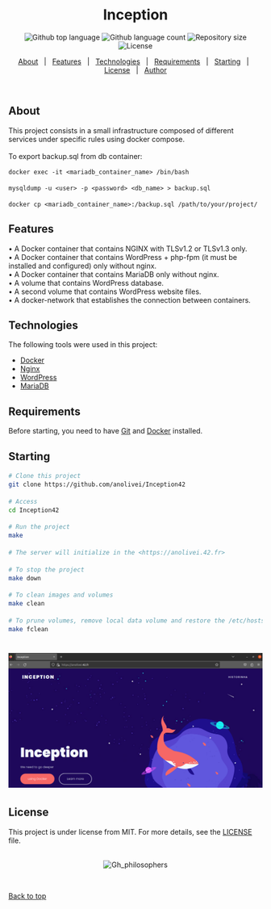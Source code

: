 <h1 align="center">Inception</h1>

<p align="center">
  <img alt="Github top language" src="https://img.shields.io/github/languages/top/anolivei/Inception42?color=56BEB8">

  <img alt="Github language count" src="https://img.shields.io/github/languages/count/anolivei/Inception42?color=56BEB8">

  <img alt="Repository size" src="https://img.shields.io/github/repo-size/anolivei/Inception42?color=56BEB8">

  <img alt="License" src="https://img.shields.io/github/license/anolivei/Inception42?color=56BEB8">

  <!-- <img alt="Github issues" src="https://img.shields.io/github/issues/anolivei/Inception42?color=56BEB8" /> -->

  <!-- <img alt="Github forks" src="https://img.shields.io/github/forks/anolivei/Inception42?color=56BEB8" /> -->

  <!-- <img alt="Github stars" src="https://img.shields.io/github/stars/anolivei/Inception42?color=56BEB8" /> -->
</p>


<p align="center">
  <a href="#about">About</a> &#xa0; | &#xa0; 
  <a href="#features">Features</a> &#xa0; | &#xa0;
  <a href="#technologies">Technologies</a> &#xa0; | &#xa0;
  <a href="#requirements">Requirements</a> &#xa0; | &#xa0;
  <a href="#starting">Starting</a> &#xa0; | &#xa0;
  <a href="#license">License</a> &#xa0; | &#xa0;
  <a href="https://github.com/anolivei" target="_blank">Author</a>
</p>

<br>

## About ##

This project consists in a small infrastructure composed of different
services under specific rules using docker compose.
<br>
<br>
To export backup.sql from db container:
```shell
docker exec -it <mariadb_container_name> /bin/bash

mysqldump -u <user> -p <password> <db_name> > backup.sql

docker cp <mariadb_container_name>:/backup.sql /path/to/your/project/
```

## Features ##

• A Docker container that contains NGINX with TLSv1.2 or TLSv1.3 only.<br>
• A Docker container that contains WordPress + php-fpm (it must be installed and
configured) only without nginx.<br>
• A Docker container that contains MariaDB only without nginx.<br>
• A volume that contains WordPress database.<br>
• A second volume that contains WordPress website files.<br>
• A docker-network that establishes the connection between containers.<br>

## Technologies ##

The following tools were used in this project:

- [Docker](https://www.docker.com/)
- [Nginx](https://www.nginx.com/)
- [WordPress](https://br.wordpress.org/)
- [MariaDB](https://mariadb.org/)

## Requirements ##

Before starting, you need to have [Git](https://git-scm.com) and [Docker](https://www.docker.com/) installed.

## Starting ##

```bash
# Clone this project
git clone https://github.com/anolivei/Inception42

# Access
cd Inception42

# Run the project
make

# The server will initialize in the <https://anolivei.42.fr>

# To stop the project
make down

# To clean images and volumes
make clean

# To prune volumes, remove local data volume and restore the /etc/hosts
make fclean
```

<h1 align="center"> <img src="https://raw.githubusercontent.com/anolivei/Inception42/main/pictures/inception.png" alt="inception"  width="1000"></h1>

## License ##

This project is under license from MIT. For more details, see the [LICENSE](LICENSE.md) file.
<br>
<br>

<div align="center" id="top"> 
  <img src="https://media.tenor.com/JAtSfbZogywAAAAC/inception.gif" alt="Gh_philosophers" />
</div>

&#xa0;

<a href="#top">Back to top</a>


